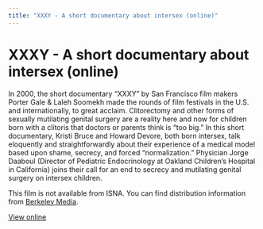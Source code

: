 ```yaml
---
title: "XXXY - A short documentary about intersex (online)"
---
```


# XXXY - A short documentary about intersex (online)

<p>In 2000, the short documentary &#8220;<span class="caps">XXXY</span>&#8221; by San Francisco film makers Porter Gale &amp; Laleh Soomekh made the rounds of film festivals in the U.S. and internationally, to great acclaim. Clitorectomy and other forms of sexually mutilating genital surgery are a reality here and now for children born with a clitoris that doctors or parents think is &#8220;too big.&#8221; In this short documentary, Kristi Bruce and Howard Devore, both born intersex, talk eloquently and straightforwardly about their experience of a medical model based upon shame, secrecy, and forced &#8220;normalization.&#8221; Physician Jorge Daaboul (Director of Pediatric Endocrinology at Oakland Children&#8217;s Hospital in California) joins their call for an end to secrecy and mutilating genital surgery on intersex children.  </p>

<p>This film is not available from <span class="caps">ISNA</span>. You can find distribution information from <a href="http://www.berkeleymedia.com/catalog/berkeleymedia/films/womens%5C_studies%5C_gender%5C_studies/gay%5C_lesbian%5C_transgender%5C_issues/xxxy">Berkeley Media</a>.  </p>


<p><a href="/files/xxxy.mov">View online</a></p>